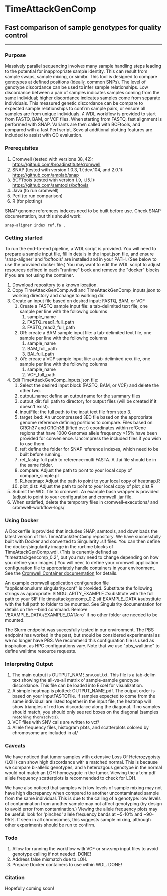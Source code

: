 # TimeAttackGenComp #

## Fast comparison of sample genotypes for quality control ##

- - - -

### Purpose ###
Massively parallel sequencing involves many sample handling steps leading to the potential for inappropriate sample identity. This can result from sample swaps, sample mixing, or similar. This tool is designed to compare genotypes at defined positions (ideally, common SNPs). The level of genotype discordance can be used to infer sample relationships. Low discordance between a pair of samples indicates samples coming from the same individual; higher discordance indicates samples come from separate individuals. This measured genetic discordance can be compare to expected sample relationships to confirm sample pairs, or ensure all samples are from unique individuals.
A WDL workflow is provided to start from FASTQ, BAM, or VCF files. When starting from FASTQ, fast alignment is performed with SNAP. Variants are then called with BCFtools, and compared with a fast Perl script. Several additional plotting features are included to assist with QC evaluation.

### Prerequisites ### 
1. Cromwell (tested with versions 38, 42): https://github.com/broadinstitute/cromwell
1. SNAP (tested with version 1.0.3, 1.0dev.104, and 2.0.1): https://github.com/amplab/snap
1. BCFTools (tested with version 1.9, 1.15.1): https://github.com/samtools/bcftools
1. Java (to run cromwell)
1. Perl (to run comparison)
1. R (for plotting)

SNAP genome references indexes need to be built before use. Check SNAP documentation, but this should work:
```
snap-aligner index ref.fa .
```


### Getting started ###
To run the end-to-end pipeline, a WDL script is provided. You will need to prepare a sample input file, fill in details in the input.json file, and ensure 'snap-aligner' and 'bcftools' are installed and in your PATH. (See below to use the provided docker file.) You may want to edit the WDL script to adjust resources defined in each "runtime" block and remove the "docker" blocks if you are not using the container.

1. Download repository to a known location.
1. Copy TimeAttackGenComp.wdl and TimeAttackGenComp_inputs.json to working directory and change to working dir.
1. Create an input file based on desired input: FASTQ, BAM, or VCF
    1. Create a FASTQ sample input file: a tab-delimited text file, one sample per line with the following columns
        1. sample_name
        1. FASTQ_read1_full_path
        1. FASTQ_read2_full_path
    1. OR: create a BAM sample input file: a tab-delimited text file, one sample per line with the following columns
        1. sample_name
        1. BAM_full_path
        1. BAI_full_path
    1. OR: create a VCF sample input file: a tab-delimited text file, one sample per line with the following columns
        1. sample_name
        1. VCF_full_path
1. Edit TimeAttackGenComp_inputs.json file:
    1. Select the desired input block (FASTQ, BAM, or VCF) and delete the other two.
    1. output_name: define an output name for the summary files
    1. output_dir: full path to directory for output files (will be created if it doesn't exist).
    1. inputFile: the full path to the input text file from step 3.
    1. target_bed: An uncompressed BED file based on the appropriate genome reference defining positions to compare. Files based on GRCh37 and GRCh38 (lifted over) coordinates within refGene regions that have 1000 Genomes allele frequency >15% have been provided for convenience. Uncompress the included files if you wish to use them.
    1. ref: define the folder for SNAP reference indexes, which need to be built before running.
    1. ref_fastq: full path to reference multi FASTA. A .fai file should be in the same folder.
    1. compare: Adjust the path to point to your local copy of compare_simple.pl
    1. R_heatmap: Adjust the path to point to your local copy of heatmap.R
    1. plot_dist: Adjust the path to point to your local copy of plot_dist.R
1. Submit the WDL file to cromwell. An example bash wrapper is provided (adjust to point to your configuration and cromwell .jar file.
1. When satisfied, delete the temporary files in cromwell-executions/ and cromwell-workflow-logs/


### Using Docker ###
A Dockerfile is provided that includes SNAP, samtools, and downloads the latest version of this TimeAttackGenComp repository. We have successfully built with Docker and converted to Singularity .sif files. You can then define the docker/singularity image in the runtime blocks of TimeAttackGenComp.wdl. (This is currently defined as "timeattackgencomp_0.2", but you may need to change depending on how you define your images.) You will need to define your cromwell application configuration file to appropriately handle containers in your environment. See the [Cromwell Container documentation](https://cromwell.readthedocs.io/en/stable/tutorials/Containers/) for details.

An example cromwell application configuration file "application.slurm.singularity.conf" is provided.
Substitute the following strings as appropriate:
  SINGULARITY_EXAMPLE  #substitute with the full path to your SIF file timeattackgencomp_0.2.sif
  EXAMPLE_DATA         #substitute with the full path to folder to be mounted. See Singularity documentation for details on the --bind command. Remove '/EXAMPLE_DATA:/EXAMPLE_DATA:ro,' if no other folder are needed to be mounted.

The Slurm endpoint was succesfully tested in our environment. The PBS endpoint has worked in the past, but should be considered experimental as we no longer have PBS. We recommend this configuration file is used as inspiration, as HPC configurations vary. Note that we use "pbs_walltime" to define walltime resource requests.

### Interpreting Output ###
1. The main output is OUTPUT_NAME.snv.out.txt. This file is a tab-delim text showing the all-vs-all matrix of sample-sample genotype discordance. This file can be loaded into Excel for visualization.
2. A simple heatmap is plotted: OUTPUT_NAME.pdf. The output order is based on your inputFASTQFile. If samples expected to come from the same individual are listed together in the input file, the heatmap will show triangles of red low discordance along the diagonal. If no samples should match, you should only see red boxes on the diagonal (samples matching themselves).
3. VCF files with SNV calls are written to vcf/
4. Allele frequency files, histogram plots, and scatterplots colored by chromosome are included in af/

### Caveats ###
We have noticed that tumor samples with extensive Loss Of Heterozygoisty (LOH) can show high discordance with a matched normal. This is because we compare bi-allelic genotypes, and a heterozgous genotype in the normal would not match an LOH homozygote in the tumor. Viewing the af.chr.pdf allele frequency scatterplots is recommended to check for LOH.

We have also noticed that samples with low levels of sample mixing may not have high discrepancy when compared to another uncontaminated sample from the same individual. This is due to the calling of a genotype: low levels of contamination from another sample may not affect genotyping (by design to avoid error from contamination.) Viewing the allele frequency plots may be useful: look for 'pinched' allele frequency bands at ~5-10% and ~90-95%. If seen in all chromsomes, this suggests sample mixing, although other experiments should be run to confirm.

### Todo ###
1. Allow for running the workflow with VCF or snv.smp input files to avoid genotype calling if not needed. DONE!
1. Address false mismatch due to LOH.
1. Prepare Docker containers to use within WDL. DONE!

### Citation ###
Hopefully coming soon!
